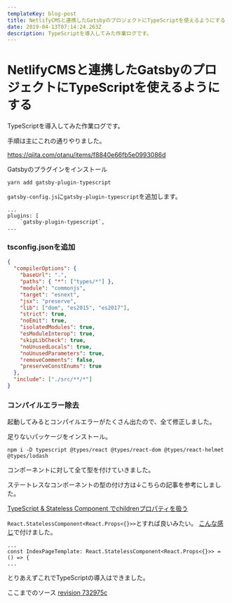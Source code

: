 ```yaml
---
templateKey: blog-post
title: NetlifyCMSと連携したGatsbyのプロジェクトにTypeScriptを使えるようにする
date: 2019-04-13T07:14:24.263Z
description: TypeScriptを導入してみた作業ログです。
---
```

# NetlifyCMSと連携したGatsbyのプロジェクトにTypeScriptを使えるようにする

TypeScriptを導入してみた作業ログです。

手順は主にこれの通りやりました。

https://qiita.com/otanu/items/f8840e66fb5e0993086d

Gatsbyのプラグインをインストール
```
yarn add gatsby-plugin-typescript
```

`gatsby-config.js`に`gatsby-plugin-typescript`を追加します。

```
...
plugins: [
    `gatsby-plugin-typescript`,
...
```

### tsconfig.jsonを追加
```json
{
  "compilerOptions": {
    "baseUrl": ".",
    "paths": { "*": ["types/*"] },
    "module": "commonjs",
    "target": "esnext",
    "jsx": "preserve",
    "lib": ["dom", "es2015", "es2017"],
    "strict": true,
    "noEmit": true,
    "isolatedModules": true,
    "esModuleInterop": true,
    "skipLibCheck": true,
    "noUnusedLocals": true,
    "noUnusedParameters": true,
    "removeComments": false,
    "preserveConstEnums": true
  },
  "include": ["./src/**/*"]
}

```

### コンパイルエラー除去
起動してみるとコンパイルエラーがたくさん出たので、全て修正しました。

足りないパッケージをインストール。
```
npm i -D typescript @types/react @types/react-dom @types/react-helmet @types/lodash
```

コンポーネントに対して全て型を付けていきました。

ステートレスなコンポーネントの型の付け方は↓こちらの記事を参考にしました。

[TypeScript & Stateless Component でchildrenプロパティを扱う](https://qiita.com/r-tamura/items/1bf0e72433f96a5a2f14)

`React.StatelessComponent<React.Props<{}>>`とすれば良いみたい。
[こんな感じ](https://github.com/SatoshiKawabata/blog/blob/732975c7e22c2625368c1dd897f74764e739db1a/src/templates/index-page.tsx#L6)で付けました。
```
...
const IndexPageTemplate: React.StatelessComponent<React.Props<{}>> = () => {
...
```

とりあえずこれでTypeScriptの導入はできました。

ここまでのソース
[revision 732975c](https://github.com/SatoshiKawabata/blog/tree/732975c7e22c2625368c1dd897f74764e739db1a)
